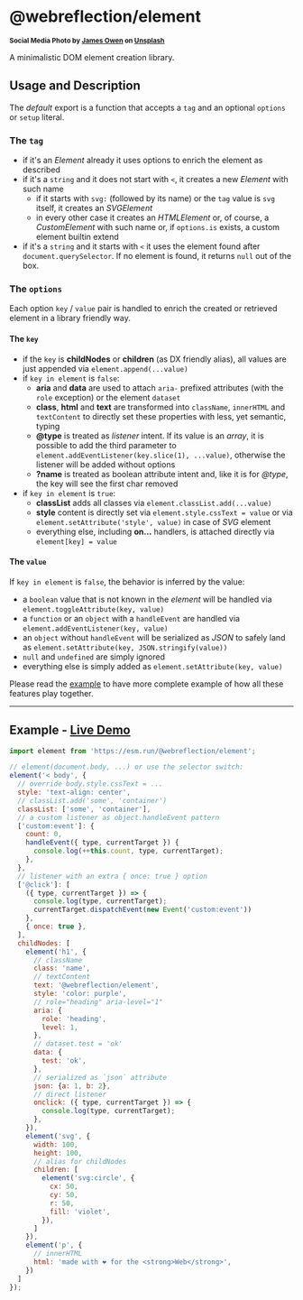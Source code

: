 # @webreflection/element

<sup>**Social Media Photo by [James Owen](https://unsplash.com/@jhjowen) on [Unsplash](https://unsplash.com/)**</sup>


A minimalistic DOM element creation library.

## Usage and Description

The *default* export is a function that accepts a `tag` and an optional `options` or `setup` literal.

### The `tag`

  * if it's an *Element* already it uses options to enrich the element as described
  * if it's a `string` and it does not start with `<`, it creates a new *Element* with such name
    * if it starts with `svg:` (followed by its name) or the `tag` value is `svg` itself, it creates an *SVGElement*
    * in every other case it creates an *HTMLElement* or, of course, a *CustomElement* with such name or, if `options.is` exists, a custom element builtin extend
  * if it's a `string` and it starts with `<` it uses the element found after `document.querySelector`. If no element is found, it returns `null` out of the box. 

### The `options`

Each option `key` / `value` pair is handled to enrich the created or retrieved element in a library friendly way.


#### The `key`

  * if the `key` is **childNodes** or **children** (as DX friendly alias), all values are just appended via `element.append(...value)`
  * if `key in element` is `false`:
    * **aria** and **data** are used to attach `aria-` prefixed attributes (with the `role` exception) or the element `dataset`
    * **class**, **html** and **text** are transformed into `className`, `innerHTML` and `textContent` to directly set these properties with less, yet semantic, typing
    * **@type** is treated as *listener* intent. If its value is an *array*, it is possible to add the third parameter to `element.addEventListener(key.slice(1), ...value)`, otherwise the listener will be added without options
    * **?name** is treated as boolean attribute intent and, like it is for *@type*, the key will see the first char removed
  * if `key in element` is `true`:
    * **classList** adds all classes via `element.classList.add(...value)`
    * **style** content is directly set via `element.style.cssText = value` or via `element.setAttribute('style', value)` in case of *SVG* element
    * everything else, including **on...** handlers, is attached directly via `element[key] = value`


#### The `value`

If `key in element` is `false`, the behavior is inferred by the value:

  * a `boolean` value that is not known in the *element* will be handled via `element.toggleAttribute(key, value)`
  * a `function` or an `object` with a `handleEvent` are handled via `element.addEventListener(key, value)`
  * an `object` without `handleEvent` will be serialized as *JSON* to safely land as `element.setAttribute(key, JSON.stringify(value))`
  * `null` and `undefined` are simply ignored
  * everything else is simply added as `element.setAttribute(key, value)`

Please read the [example](#example) to have more complete example of how all these features play together.

- - -

## Example - [Live Demo](https://webreflection.github.io/element/)

```js
import element from 'https://esm.run/@webreflection/element';

// element(document.body, ...) or use the selector switch:
element('< body', {
  // override body.style.cssText = ...
  style: 'text-align: center',
  // classList.add('some', 'container')
  classList: ['some', 'container'],
  // a custom listener as object.handleEvent pattern
  ['custom:event']: {
    count: 0,
    handleEvent({ type, currentTarget }) {
      console.log(++this.count, type, currentTarget);
    },
  },
  // listener with an extra { once: true } option
  ['@click']: [
    ({ type, currentTarget }) => {
      console.log(type, currentTarget);
      currentTarget.dispatchEvent(new Event('custom:event'))
    },
    { once: true },
  ],
  childNodes: [
    element('h1', {
      // className
      class: 'name',
      // textContent
      text: '@webreflection/element',
      style: 'color: purple',
      // role="heading" aria-level="1"
      aria: {
        role: 'heading',
        level: 1,
      },
      // dataset.test = 'ok'
      data: {
        test: 'ok',
      },
      // serialized as `json` attribute
      json: {a: 1, b: 2},
      // direct listener
      onclick: ({ type, currentTarget }) => {
        console.log(type, currentTarget);
      },
    }),
    element('svg', {
      width: 100,
      height: 100,
      // alias for childNodes
      children: [
        element('svg:circle', {
          cx: 50,
          cy: 50,
          r: 50,
          fill: 'violet',
        }),
      ]
    }),
    element('p', {
      // innerHTML
      html: 'made with ❤️ for the <strong>Web</strong>',
    })
  ]
});
```
